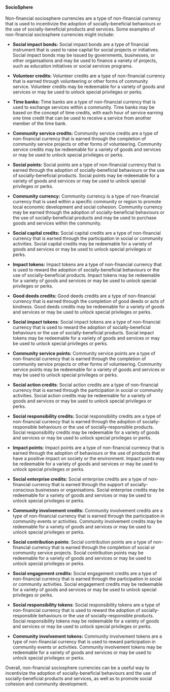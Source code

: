#### SocioSphere

Non-financial sociosphere currencies are a type of non-financial currency that is used to incentivize the adoption of socially-beneficial behaviours or the use of socially-beneficial products and services. Some examples of non-financial sociosphere currencies might include:

- **Social impact bonds:** Social impact bonds are a type of financial instrument that is used to raise capital for social projects or initiatives. Social impact bonds may be issued by governments, businesses, or other organisations and may be used to finance a variety of projects, such as education initiatives or social services programs.

- **Volunteer credits:** Volunteer credits are a type of non-financial currency that is earned through volunteering or other forms of community service. Volunteer credits may be redeemable for a variety of goods and services or may be used to unlock special privileges or perks.

- **Time banks:** Time banks are a type of non-financial currency that is used to exchange services within a community. Time banks may be based on the concept of time credits, with each hour of service earning one time credit that can be used to receive a service from another member of the time bank.

- **Community service credits:** Community service credits are a type of non-financial currency that is earned through the completion of community service projects or other forms of volunteering. Community service credits may be redeemable for a variety of goods and services or may be used to unlock special privileges or perks.

- **Social points:** Social points are a type of non-financial currency that is earned through the adoption of socially-beneficial behaviours or the use of socially-beneficial products. Social points may be redeemable for a variety of goods and services or may be used to unlock special privileges or perks.

- **Community currency:** Community currency is a type of non-financial currency that is used within a specific community or region to promote local economic development and social cohesion. Community currency may be earned through the adoption of socially-beneficial behaviours or the use of socially-beneficial products and may be used to purchase goods and services within the community.

- **Social capital credits:** Social capital credits are a type of non-financial currency that is earned through the participation in social or community activities. Social capital credits may be redeemable for a variety of goods and services or may be used to unlock special privileges or perks.

- **Impact tokens:** Impact tokens are a type of non-financial currency that is used to reward the adoption of socially-beneficial behaviours or the use of socially-beneficial products. Impact tokens may be redeemable for a variety of goods and services or may be used to unlock special privileges or perks.

- **Good deeds credits:** Good deeds credits are a type of non-financial currency that is earned through the completion of good deeds or acts of kindness. Good deeds credits may be redeemable for a variety of goods and services or may be used to unlock special privileges or perks.

- **Social impact tokens**: Social impact tokens are a type of non-financial currency that is used to reward the adoption of socially-beneficial behaviours or the use of socially-beneficial products. Social impact tokens may be redeemable for a variety of goods and services or may be used to unlock special privileges or perks.

- **Community service points:** Community service points are a type of non-financial currency that is earned through the completion of community service projects or other forms of volunteering. Community service points may be redeemable for a variety of goods and services or may be used to unlock special privileges or perks.

- **Social action credits**: Social action credits are a type of non-financial currency that is earned through the participation in social or community activities. Social action credits may be redeemable for a variety of goods and services or may be used to unlock special privileges or perks.

- **Social responsibility credits:** Social responsibility credits are a type of non-financial currency that is earned through the adoption of socially-responsible behaviours or the use of socially-responsible products. Social responsibility credits may be redeemable for a variety of goods and services or may be used to unlock special privileges or perks.

- **Impact points:** Impact points are a type of non-financial currency that is earned through the adoption of behaviours or the use of products that have a positive impact on society or the environment. Impact points may be redeemable for a variety of goods and services or may be used to unlock special privileges or perks.

- **Social enterprise credits:** Social enterprise credits are a type of non-financial currency that is earned through the support of socially-conscious businesses or organisations. Social enterprise credits may be redeemable for a variety of goods and services or may be used to unlock special privileges or perks.

- **Community involvement credits:** Community involvement credits are a type of non-financial currency that is earned through the participation in community events or activities. Community involvement credits may be redeemable for a variety of goods and services or may be used to unlock special privileges or perks.

- **Social contribution points**: Social contribution points are a type of non-financial currency that is earned through the completion of social or community service projects. Social contribution points may be redeemable for a variety of goods and services or may be used to unlock special privileges or perks.

- **Social engagement credits:** Social engagement credits are a type of non-financial currency that is earned through the participation in social or community activities. Social engagement credits may be redeemable for a variety of goods and services or may be used to unlock special privileges or perks.

- **Social responsibility tokens**: Social responsibility tokens are a type of non-financial currency that is used to reward the adoption of socially-responsible behaviours or the use of socially-responsible products. Social responsibility tokens may be redeemable for a variety of goods and services or may be used to unlock special privileges or perks.

- **Community involvement tokens:** Community involvement tokens are a type of non-financial currency that is used to reward participation in community events or activities. Community involvement tokens may be redeemable for a variety of goods and services or may be used to unlock special privileges or perks.

Overall, non-financial sociosphere currencies can be a useful way to incentivize the adoption of socially-beneficial behaviours and the use of socially-beneficial products and services, as well as to promote social cohesion and community development.